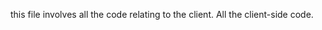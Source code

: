 [//]: # (TODO: Add comments on what files and directories are included in the client directory)


this file involves all the code relating to the client. All the client-side code. 

